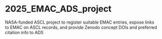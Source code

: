 # 2025_EMAC_ADS_project
NASA-funded ASCL project to register suitable EMAC entries, expose links to EMAC on ASCL records, and provide Zenodo concept DOIs and preferred citation info to ADS
